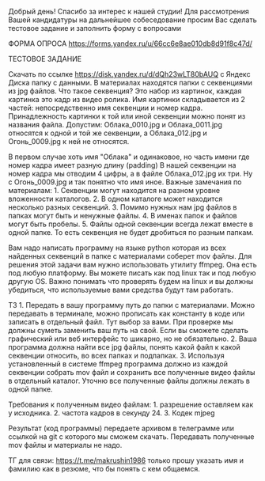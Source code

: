 Добрый день! Спасибо за интерес к нашей студии! Для рассмотрения Вашей кандидатуры на дальнейшее собеседование просим Вас сделать тестовое задание и заполнить форму с вопросами

ФОРМА ОПРОСА https://forms.yandex.ru/u/66cc6e8ae010db8d91f8c47d/ 

ТЕСТОВОЕ ЗАДАНИЕ 

Скачать по ссылке https://disk.yandex.ru/d/dQh23wLT80bAUQ с Яндекс Диска папку с данными. В материалах находятся папки с секвенциями из jpg файлов. Что такое секвенция? Это набор из картинок, каждая картинка это кадр из видео ролика. Имя картинки складывается из 2 частей: непосредственно имя секвенции и номер кадра. Принадлежность картинки к той или иной секвенции можно понят из названия файла. Допустим: Облака_0010.jpg и Облака_0011.jpg относятся к одной и той же секвенции, а Облака_012.jpg и Огонь_0009.jpg к ней не относятся. 

В первом случае хоть имя "Облака" и одинаковое, но часть имени где номер кадра имеет разную длину (padding) В нашей секвенции на номер кадра мы отводим 4 цифры, а в файле Облака_012.jpg их три. Ну с Огонь_0009.jpg и так понятно что имя иное. 
Важные замечания по материалам: 1. Секвенции могут находится на разном уровне вложенности каталогов. 2. В одном каталоге может находится несколько разных секвенций. 3. Помимо нужных нам jpg файлов в папках могут быть и ненужные файлы. 4. В именах папок и файлов могут быть пробелы. 5. Файлы одной секвенции всегда лежат вместе в одной папке. То есть секвенция не будет дробиться по разным папкам. 

Вам надо написать программу на языке python которая из всех найденных секвенций в папке с материалами соберет mov файлы. Для решения этой задачи вам нужно использовать утилиту ffmpeg. Она есть под любую платформу. Вы можете писать как под linux так и под любую другую OS. Важно понимать что проверять будем на linux и вы должны убедиться, что используемые вами средства будут там работать. 

ТЗ 1. Передать в вашу программу путь до папки с материалами. Можно передавать в терминале, можно прописать как константу в коде или записать в отдельный файл. Тут выбор за вами. При проверке мы должны суметь заменить ваш путь на свой. Если вы сможете сделать графический или веб интерфейс то шикарно, но не обязательно. 2. Ваша программа должна найти все jpg файлы, понять какой файл к какой секвенции относить, во всех папках и подпапках. 3. Используя установленный в системе ffmpeg программа должно из каждой секвенции собрать mov файл и сохранить все полученные видео файлы в отдельный каталог. Уточню все полученные файлы должны лежать в одной папке. 

Требования к полученным видео файлам: 1. разрешение оставляем как у исходника. 2. частота кадров в секунду 24. 3. Кодек mjpeg 

Результат (код программы) передаете архивом в телеграмме или ссылкой на git с которого мы сможем скачать. Передавать полученные mov файлы и материалы не надо. 

ТГ для связи: https://t.me/makrushin1986 только прошу указать имя и фамилию как в резюме, что бы понять с кем общаемся.